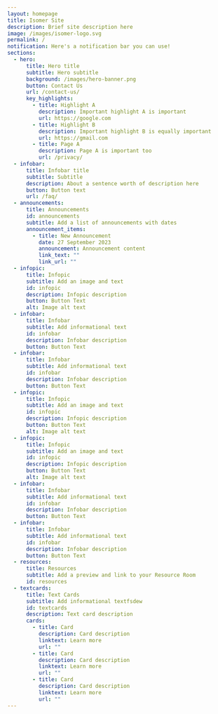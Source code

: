 ```yaml
---
layout: homepage
title: Isomer Site
description: Brief site description here
image: /images/isomer-logo.svg
permalink: /
notification: Here's a notification bar you can use!
sections:
  - hero:
      title: Hero title
      subtitle: Hero subtitle
      background: /images/hero-banner.png
      button: Contact Us
      url: /contact-us/
      key_highlights:
        - title: Highlight A
          description: Important highlight A is important
          url: https://google.com
        - title: Highlight B
          description: Important highlight B is equally important
          url: https://gmail.com
        - title: Page A
          description: Page A is important too
          url: /privacy/
  - infobar:
      title: Infobar title
      subtitle: Subtitle
      description: About a sentence worth of description here
      button: Button text
      url: /faq/
  - announcements:
      title: Announcements
      id: announcements
      subtitle: Add a list of announcements with dates
      announcement_items:
        - title: New Announcement
          date: 27 September 2023
          announcement: Announcement content
          link_text: ""
          link_url: ""
  - infopic:
      title: Infopic
      subtitle: Add an image and text
      id: infopic
      description: Infopic description
      button: Button Text
      alt: Image alt text
  - infobar:
      title: Infobar
      subtitle: Add informational text
      id: infobar
      description: Infobar description
      button: Button Text
  - infobar:
      title: Infobar
      subtitle: Add informational text
      id: infobar
      description: Infobar description
      button: Button Text
  - infopic:
      title: Infopic
      subtitle: Add an image and text
      id: infopic
      description: Infopic description
      button: Button Text
      alt: Image alt text
  - infopic:
      title: Infopic
      subtitle: Add an image and text
      id: infopic
      description: Infopic description
      button: Button Text
      alt: Image alt text
  - infobar:
      title: Infobar
      subtitle: Add informational text
      id: infobar
      description: Infobar description
      button: Button Text
  - infobar:
      title: Infobar
      subtitle: Add informational text
      id: infobar
      description: Infobar description
      button: Button Text
  - resources:
      title: Resources
      subtitle: Add a preview and link to your Resource Room
      id: resources
  - textcards:
      title: Text Cards
      subtitle: Add informational textfsdew
      id: textcards
      description: Text card description
      cards:
        - title: Card
          description: Card description
          linktext: Learn more
          url: ""
        - title: Card
          description: Card description
          linktext: Learn more
          url: ""
        - title: Card
          description: Card description
          linktext: Learn more
          url: ""
---
```

